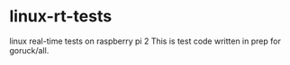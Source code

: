 # linux-rt-tests
linux real-time tests on raspberry pi 2
This is test code written in prep for goruck/all.
